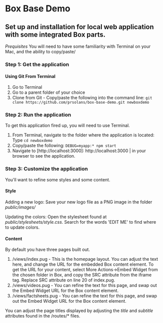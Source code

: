 # Box Base Demo 
## Set up and installation for local web application with some integrated Box parts.

*Prequisites* You will need to have some familiarity with Terminal on your Mac, and the ability to copy/paste/

### Step 1: Get the application

#### Using Git From Terminal ####
1. Go to Terminal
2. Go to a parent folder of your choice
3. Clone from Git - Copy/paste the following into the command line: `git clone https://github.com/prsolans/box-base-demo.git newboxdemo`

### Step 2: Run the application
To get this application fired up, you will need to use Terminal. 
1. From Terminal, navigate to the folder where the application is located: Type `cd newboxdemo`
2. Copy/paste the following: `DEBUG=myapp:* npm start`
3. Navigate to [http://localhost:3000]: http://localhost:3000 
| in your browser to see the application.

### Step 3: Customize the application
You'll want to refine some styles and some content.

#### Style
Adding a new logo: Save your new logo file as a PNG image in the folder *public/images/*

Updating the colors: Open the stylesheet found at *public/stylesheets/style.css*. Search for the words 'EDIT ME' to find where to update colors.

#### Content
By default you have three pages built out. 

1. /views/index.pug - This is the homepage layout. You can adjust the text here, and change the URL for the embedded Box content element. To get the URL for your content, select More Actions->Embed Widget from the chosen folder in Box, and copy the SRC attribute from the iframe tag. Replace SRC attribute on line 20 of index.pug.
2. /views/videos.pug - You can refine the text for this page, and swap out the Embed Widget URL for the Box content element. 
3. /views/factsheets.pug - You can refine the text for this page, and swap out the Embed Widget URL for the Box content element. 

You can adjust the page titles displayed by adjusting the *title* and *subtitle* attributes found in the /routes/* files. 

